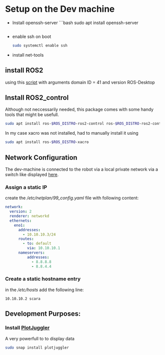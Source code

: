 # Setup on the Dev machine
- Install openssh-server
        ```bash
    sudo apt install openssh-server
    ```
- enable ssh on boot
    ```bash
    sudo systemctl enable ssh
    ```
- install net-tools

## install ROS2
using this [script](scripts/ROS2-Jazzy_install.sh) with arguments domain ID = 41 and version ROS-Desktop

## Install ROS2_control
Although not neccessarily needed, this package comes with some handy tools that might be usefull.
```bash
sudo apt install ros-$ROS_DISTRO-ros2-control ros-$ROS_DISTRO-ros2-controllers
```

In my case xacro was not installed, had to manually install it using
```bash
sudo apt install ros-$ROS_DISTRO-xacro
```

## Network Configuration
The dev-machine is connected to the robot via a local private network via a switch like displayed [here](../Raspberry/README.md#network-configuration).

### Assign a static IP
create the */etc/netplan/99_config.yaml* file with following content:
```yaml
network:
  version: 2
  renderer: networkd
  ethernets:
    eno1:
      addresses:
        - 10.10.10.3/24
      routes:
        - to: default
          via: 10.10.10.1
      nameservers:
          addresses:
            - 8.8.8.8
            - 8.8.4.4
```

### Create a static hostname entry
in the */etc/hosts* add the following line:
```
10.10.10.2 scara
```


## Development Purposes:
### Install [PlotJuggler](https://github.com/facontidavide/PlotJuggler)
A very powerfull to to display data
```bash
sudo snap install plotjuggler
```